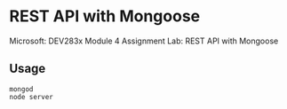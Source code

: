 # REST API with Mongoose

Microsoft: DEV283x Module 4 Assignment Lab: REST API with Mongoose

## Usage

```
mongod
node server
```